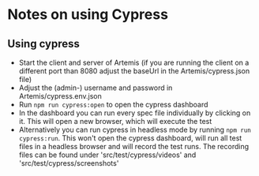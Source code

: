# Notes on using Cypress

## Using cypress
* Start the client and server of Artemis (if you are running the client on a different port than 8080 adjust the baseUrl in the Artemis/cypress.json file)
* Adjust the (admin-) username and password in Artemis/cypress.env.json
* Run `` npm run cypress:open `` to open the cypress dashboard
* In the dashboard you can run every spec file individually by clicking on it. This will open a new browser, which will execute the test
* Alternatively you can run cypress in headless mode by running `` npm run cypress:run ``. This won't open the cypress dashboard, will run all test files in a headless browser and will record the test runs. The recording files can be found under 'src/test/cypress/videos' and 'src/test/cypress/screenshots'
